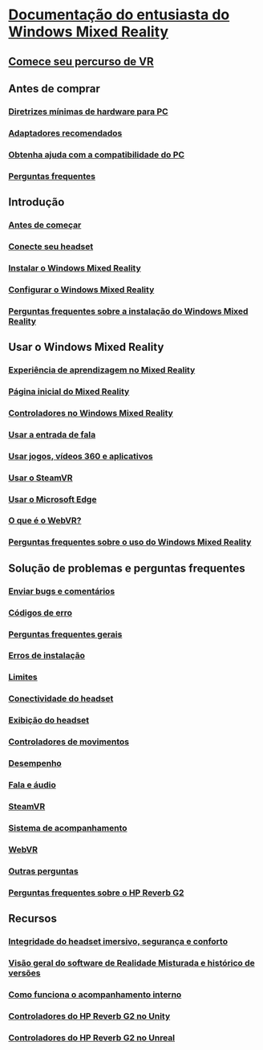 # [Documentação do entusiasta do Windows Mixed Reality](index.yml)
## [Comece seu percurso de VR](vr-journey.md)

## Antes de comprar
<!-- ### [What is Windows Mixed Reality?](windows-mixed-reality.md) -->
### [Diretrizes mínimas de hardware para PC](windows-mixed-reality-minimum-pc-hardware-compatibility-guidelines.md)
### [Adaptadores recomendados](recommended-adapters-for-windows-mixed-reality-capable-pcs.md)
### [Obtenha ajuda com a compatibilidade do PC](get-help-with-pc-compatibility.md)
### [Perguntas frequentes](before-you-buy-faqs.md)

## Introdução
### [Antes de começar](before-you-start.md)
### [Conecte seu headset](plug-in-your-headset.md)
### [Instalar o Windows Mixed Reality](install-windows-mixed-reality.md)
### [Configurar o Windows Mixed Reality](set-up-windows-mixed-reality.md)
### [Perguntas frequentes sobre a instalação do Windows Mixed Reality](wmr-setup-faq.md)

## Usar o Windows Mixed Reality
### [Experiência de aprendizagem no Mixed Reality](learn-mixed-reality.md)
### [Página inicial do Mixed Reality](your-mixed-reality-home.md)
### [Controladores no Windows Mixed Reality](controllers-in-wmr.md)
### [Usar a entrada de fala](using-speech-in-wmr.md)
### [Usar jogos, vídeos 360 e aplicativos](using-games-and-apps-in-windows-mixed-reality.md)
### [Usar o SteamVR](using-steamvr-with-windows-mixed-reality.md)
### [Usar o Microsoft Edge](using-microsoft-edge.md)
### [O que é o WebVR?](webvr.md)
### [Perguntas frequentes sobre o uso do Windows Mixed Reality](using-wmr-faq.md)

## Solução de problemas e perguntas frequentes
### [Enviar bugs e comentários](filing-feedback.md)
### [Códigos de erro](error-codes.md)
### [Perguntas frequentes gerais](troubleshooting-windows-mixed-reality.md)
### [Erros de instalação](installation_errors.md)
### [Limites](boundary-questions.md)
### [Conectividade do headset](headset-connectivity.md)
### [Exibição do headset](headset-display.md)
### [Controladores de movimentos](motion-controller-problems.md)
### [Desempenho](performance-questions.md)
### [Fala e áudio](speech-and-audio.md)
### [SteamVR](steamvr-questions.md)
### [Sistema de acompanhamento](tracking.md)
### [WebVR](webvr-questions.md)
### [Outras perguntas](other-questions.md)
### [Perguntas frequentes sobre o HP Reverb G2](reverbG2-faq.md)

## Recursos
### [Integridade do headset imersivo, segurança e conforto](wmr-health-safety-comfort.md)
### [Visão geral do software de Realidade Misturada e histórico de versões](mixed-reality-software.md)
### [Como funciona o acompanhamento interno](tracking-system.md)
### [Controladores do HP Reverb G2 no Unity](https://docs.microsoft.com/windows/mixed-reality/develop/unity/unity-reverb-g2-controllers)
### [Controladores do HP Reverb G2 no Unreal](https://docs.microsoft.com/windows/mixed-reality/develop/unreal/unreal-reverb-g2-controllers)
